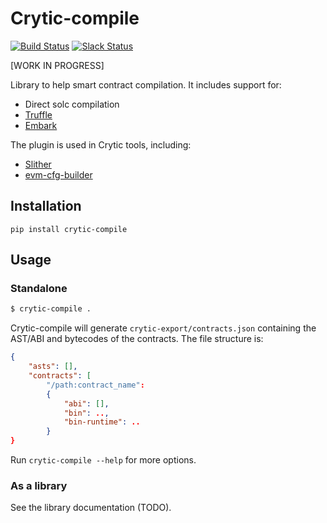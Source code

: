# Crytic-compile
[![Build Status](https://travis-ci.com/crytic/crytic-compile.svg?branch=master)](https://travis-ci.com/crytic/crytic-compile)
[![Slack Status](https://empireslacking.herokuapp.com/badge.svg)](https://empireslacking.herokuapp.com)


[WORK IN PROGRESS]

Library to help smart contract compilation. It includes support for:
- Direct solc compilation
- [Truffle](https://truffleframework.com/)
- [Embark](https://embark.status.im/)

The plugin is used in Crytic tools, including:
- [Slither](https://github.com/crytic/slither)
- [evm-cfg-builder](https://github.com/crytic/evm_cfg_builder)

## Installation

```
pip install crytic-compile
```

## Usage

### Standalone
```bash
$ crytic-compile .
```

Crytic-compile will generate `crytic-export/contracts.json` containing the AST/ABI and bytecodes of the contracts.
The file structure is:
```json
{
    "asts": [],
    "contracts": [
        "/path:contract_name":
        {
            "abi": [],
            "bin": ..,
            "bin-runtime": ..
        }
}
```

Run `crytic-compile --help` for more options.

### As a library

See the library documentation (TODO).
